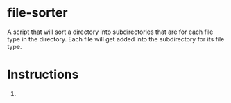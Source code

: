 # file-sorter

A script that will sort a directory into subdirectories that are for each file type in the directory. Each file will get added into the subdirectory for its file type.

# Instructions

  1. 
